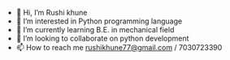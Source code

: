 - 👋 Hi, I’m Rushi khune
- 👀 I’m interested in Python programming language
- 🌱 I’m currently learning B.E. in mechanical field
- 💞️ I’m looking to collaborate on python development
- 📫 How to reach me rushikhune77@gmail.com / 7030723390

<!---
Rushikhune7/Rushikhune7 is a ✨ special ✨ repository because its `README.md` (this file) appears on your GitHub profile.
You can click the Preview link to take a look at your changes.
--->
